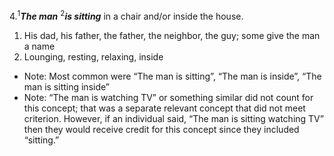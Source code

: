 4.<sup>1</sup>***The man*** <sup>2</sup>***is sitting*** in a chair and/or inside the house.

1. His dad, his father, the father, the neighbor, the guy; some give the man a name
2. Lounging, resting, relaxing, inside

- Note: Most common were “The man is sitting”, “The man is inside”, “The man is sitting inside”
- Note: “The man is watching TV” or something similar did not count for this concept; that was a separate relevant concept that did not meet criterion. However, if an individual said, “The man is sitting watching TV” then they would receive credit for this concept since they included “sitting.”
